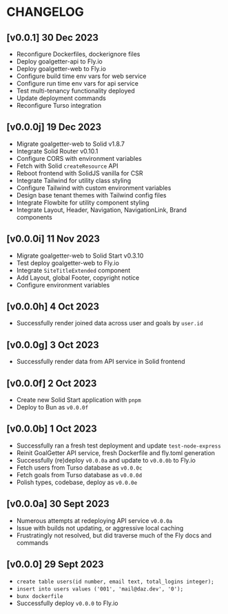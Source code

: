 # CHANGELOG

## [v0.0.1] 30 Dec 2023

- Reconfigure Dockerfiles, dockerignore files
- Deploy goalgetter-api to Fly.io
- Deploy goalgetter-web to Fly.io
- Configure build time env vars for web service
- Configure run time env vars for api service
- Test multi-tenancy functionality deployed
- Update deployment commands
- Reconfigure Turso integration

## [v0.0.0j] 19 Dec 2023

- Migrate goalgetter-web to Solid v1.8.7
- Integrate Solid Router v0.10.1
- Configure CORS with environment variables
- Fetch with Solid `createResource` API
- Reboot frontend with SolidJS vanilla for CSR
- Integrate Tailwind for utility class styling
- Configure Tailwind with custom environment variables
- Design base tenant themes with Tailwind config files
- Integrate Flowbite for utility component styling
- Integrate Layout, Header, Navigation, NavigationLink, Brand components

## [v0.0.0i] 11 Nov 2023

- Migrate goalgetter-web to Solid Start v0.3.10
- Test deploy goalgetter-web to Fly.io
- Integrate `SiteTitleExtended` component
- Add Layout, global Footer, copyright notice
- Configure environment variables

## [v0.0.0h] 4 Oct 2023

- Successfully render joined data across user and goals by `user.id`

## [v0.0.0g] 3 Oct 2023

- Successfully render data from API service in Solid frontend

## [v0.0.0f] 2 Oct 2023

- Create new Solid Start application with `pnpm`
- Deploy to Bun as `v0.0.0f`

## [v0.0.0b] 1 Oct 2023

- Successfully ran a fresh test deployment and update `test-node-express`
- Reinit GoalGetter API service, fresh Dockerfile and fly.toml generation
- Successfully (re)deploy `v0.0.0a` and update to `v0.0.0b` to Fly.io
- Fetch users from Turso database as `v0.0.0c`
- Fetch goals from Turso database as `v0.0.0d`
- Polish types, codebase, deploy as `v0.0.0e`

## [v0.0.0a] 30 Sept 2023

- Numerous attempts at redeploying API service `v0.0.0a`
- Issue with builds not updating, or aggressive local caching
- Frustratingly not resolved, but did traverse much of the Fly docs and commands

## [v0.0.0] 29 Sept 2023

- `create table users(id number, email text, total_logins integer);`
- `insert into users values ('001', 'mail@daz.dev', '0');`
- `bunx dockerfile`
- Successfully deploy `v0.0.0` to Fly.io

